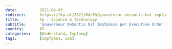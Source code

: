 ```yaml
---
date:          2021-04-03
redirect:      https://tkp.at/2021/04/03/gouverneur-desantis-hat-impfpaesse-per-executive-order-in-florida-verboten/
title:         tp - Science & Technology
subtitle:      'Gouverneur DeSantis hat Impfpässe per Executive Order in Florida verboten'
country:       AT
categories:    [Widerstand, Impfung]
tags:          [impfpass, usa]
---
```

